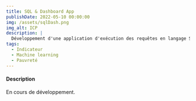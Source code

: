 ```yaml
---
title: SQL & Dashboard App
publishDate: 2022-05-10 00:00:00
img: /assets/sqlDash.png
img_alt: ICP 
description: |
  Développement d'une application d'exécution des requêtes en langage SQL, de visualisation des requêtes et d'analyse de données. 
tags:
  - Indicateur
  - Machine learning
  - Pauvreté
---
```


#### Description 

En cours de développement. 